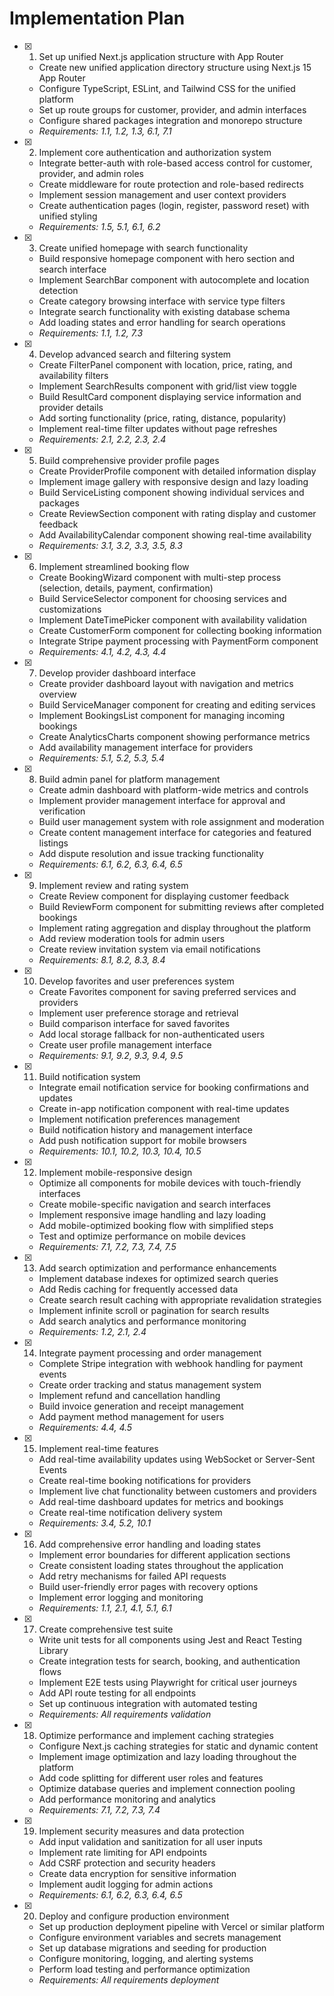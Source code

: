 # Implementation Plan

- [x] 1. Set up unified Next.js application structure with App Router
  - Create new unified application directory structure using Next.js 15 App Router
  - Configure TypeScript, ESLint, and Tailwind CSS for the unified platform
  - Set up route groups for customer, provider, and admin interfaces
  - Configure shared packages integration and monorepo structure
  - _Requirements: 1.1, 1.2, 1.3, 6.1, 7.1_

- [x] 2. Implement core authentication and authorization system
  - Integrate better-auth with role-based access control for customer, provider, and admin roles
  - Create middleware for route protection and role-based redirects
  - Implement session management and user context providers
  - Create authentication pages (login, register, password reset) with unified styling
  - _Requirements: 1.5, 5.1, 6.1, 6.2_

- [x] 3. Create unified homepage with search functionality
  - Build responsive homepage component with hero section and search interface
  - Implement SearchBar component with autocomplete and location detection
  - Create category browsing interface with service type filters
  - Integrate search functionality with existing database schema
  - Add loading states and error handling for search operations
  - _Requirements: 1.1, 1.2, 7.3_

- [x] 4. Develop advanced search and filtering system
  - Create FilterPanel component with location, price, rating, and availability filters
  - Implement SearchResults component with grid/list view toggle
  - Build ResultCard component displaying service information and provider details
  - Add sorting functionality (price, rating, distance, popularity)
  - Implement real-time filter updates without page refreshes
  - _Requirements: 2.1, 2.2, 2.3, 2.4_

- [x] 5. Build comprehensive provider profile pages
  - Create ProviderProfile component with detailed information display
  - Implement image gallery with responsive design and lazy loading
  - Build ServiceListing component showing individual services and packages
  - Create ReviewSection component with rating display and customer feedback
  - Add AvailabilityCalendar component showing real-time availability
  - _Requirements: 3.1, 3.2, 3.3, 3.5, 8.3_

- [x] 6. Implement streamlined booking flow
  - Create BookingWizard component with multi-step process (selection, details, payment, confirmation)
  - Build ServiceSelector component for choosing services and customizations
  - Implement DateTimePicker component with availability validation
  - Create CustomerForm component for collecting booking information
  - Integrate Stripe payment processing with PaymentForm component
  - _Requirements: 4.1, 4.2, 4.3, 4.4_

- [x] 7. Develop provider dashboard interface
  - Create provider dashboard layout with navigation and metrics overview
  - Build ServiceManager component for creating and editing services
  - Implement BookingsList component for managing incoming bookings
  - Create AnalyticsCharts component showing performance metrics
  - Add availability management interface for providers
  - _Requirements: 5.1, 5.2, 5.3, 5.4_

- [x] 8. Build admin panel for platform management
  - Create admin dashboard with platform-wide metrics and controls
  - Implement provider management interface for approval and verification
  - Build user management system with role assignment and moderation
  - Create content management interface for categories and featured listings
  - Add dispute resolution and issue tracking functionality
  - _Requirements: 6.1, 6.2, 6.3, 6.4, 6.5_

- [x] 9. Implement review and rating system
  - Create Review component for displaying customer feedback
  - Build ReviewForm component for submitting reviews after completed bookings
  - Implement rating aggregation and display throughout the platform
  - Add review moderation tools for admin users
  - Create review invitation system via email notifications
  - _Requirements: 8.1, 8.2, 8.3, 8.4_

- [x] 10. Develop favorites and user preferences system
  - Create Favorites component for saving preferred services and providers
  - Implement user preference storage and retrieval
  - Build comparison interface for saved favorites
  - Add local storage fallback for non-authenticated users
  - Create user profile management interface
  - _Requirements: 9.1, 9.2, 9.3, 9.4, 9.5_

- [x] 11. Build notification system
  - Integrate email notification service for booking confirmations and updates
  - Create in-app notification component with real-time updates
  - Implement notification preferences management
  - Build notification history and management interface
  - Add push notification support for mobile browsers
  - _Requirements: 10.1, 10.2, 10.3, 10.4, 10.5_

- [x] 12. Implement mobile-responsive design
  - Optimize all components for mobile devices with touch-friendly interfaces
  - Create mobile-specific navigation and search interfaces
  - Implement responsive image handling and lazy loading
  - Add mobile-optimized booking flow with simplified steps
  - Test and optimize performance on mobile devices
  - _Requirements: 7.1, 7.2, 7.3, 7.4, 7.5_

- [x] 13. Add search optimization and performance enhancements
  - Implement database indexes for optimized search queries
  - Add Redis caching for frequently accessed data
  - Create search result caching with appropriate revalidation strategies
  - Implement infinite scroll or pagination for search results
  - Add search analytics and performance monitoring
  - _Requirements: 1.2, 2.1, 2.4_

- [x] 14. Integrate payment processing and order management
  - Complete Stripe integration with webhook handling for payment events
  - Create order tracking and status management system
  - Implement refund and cancellation handling
  - Build invoice generation and receipt management
  - Add payment method management for users
  - _Requirements: 4.4, 4.5_

- [x] 15. Implement real-time features
  - Add real-time availability updates using WebSocket or Server-Sent Events
  - Create real-time booking notifications for providers
  - Implement live chat functionality between customers and providers
  - Add real-time dashboard updates for metrics and bookings
  - Create real-time notification delivery system
  - _Requirements: 3.4, 5.2, 10.1_

- [x] 16. Add comprehensive error handling and loading states
  - Implement error boundaries for different application sections
  - Create consistent loading states throughout the application
  - Add retry mechanisms for failed API requests
  - Build user-friendly error pages with recovery options
  - Implement error logging and monitoring
  - _Requirements: 1.1, 2.1, 4.1, 5.1, 6.1_

- [x] 17. Create comprehensive test suite
  - Write unit tests for all components using Jest and React Testing Library
  - Create integration tests for search, booking, and authentication flows
  - Implement E2E tests using Playwright for critical user journeys
  - Add API route testing for all endpoints
  - Set up continuous integration with automated testing
  - _Requirements: All requirements validation_

- [x] 18. Optimize performance and implement caching strategies
  - Configure Next.js caching strategies for static and dynamic content
  - Implement image optimization and lazy loading throughout the platform
  - Add code splitting for different user roles and features
  - Optimize database queries and implement connection pooling
  - Add performance monitoring and analytics
  - _Requirements: 7.1, 7.2, 7.3, 7.4_

- [x] 19. Implement security measures and data protection
  - Add input validation and sanitization for all user inputs
  - Implement rate limiting for API endpoints
  - Add CSRF protection and security headers
  - Create data encryption for sensitive information
  - Implement audit logging for admin actions
  - _Requirements: 6.1, 6.2, 6.3, 6.4, 6.5_

- [x] 20. Deploy and configure production environment
  - Set up production deployment pipeline with Vercel or similar platform
  - Configure environment variables and secrets management
  - Set up database migrations and seeding for production
  - Configure monitoring, logging, and alerting systems
  - Perform load testing and performance optimization
  - _Requirements: All requirements deployment_